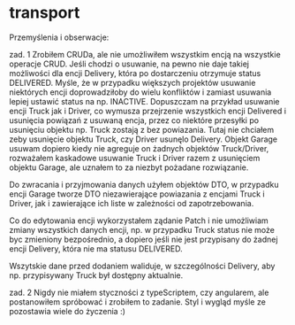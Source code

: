 # transport

Przemyślenia i obserwacje:

zad. 1
Zrobiłem CRUDa, ale nie umożliwiłem wszystkim encją na wszystkie operacje CRUD. Jeśli chodzi o usuwanie, na pewno nie daje takiej możliwości dla encji Delivery, która po dostarczeniu otrzymuje status DELIVERED.
Myśle, że w przypadku większych projektów usuwanie niektórych encji doprowadziłoby do wielu konfliktów i zamiast usuwania lepiej ustawić status na np. INACTIVE.
Dopuszczam na przykład usuwanie encji Truck jak i Driver, co wymusza przejrzenie wszystkich encji Delivered i usunięcia powiązań z usuwaną encja, przez co niektóre przesyłki po usunięciu objektu np. Truck zostają
z bez powiazania. Tutaj nie chciałem zeby usunięcie objektu Truck, czy Driver usunęlo Delivery. Objekt Garage usuwam dopiero kiedy nie agreguje on żadnych objektów Truck/Driver, rozważałem kaskadowe usuwanie
Truck i Driver razem z usunięciem objektu Garage, ale uznałem to za niezbyt pożadane rozwiązanie.

Do zwracania i przyjmowania danych użyłem objektów DTO, w przypadku encji Garage tworze DTO niezawierające powiazania z encjami Truck i Driver, jak i zawierające ich liste w zależności od zapotrzebowania.

Co do edytowania encji wykorzystałem ządanie Patch i nie umożliwiam zmiany wszystkich danych encji, np. w przypadku Truck status nie może byc zmieniony bezpośrednio, a dopiero jeśli nie jest przypisany do żadnej
encji Delivery, która nie ma statusu DELIVERED.

Wszytskie dane przed dodaniem waliduje, w szczególności Delivery, aby np. przypisywany Truck był dostępny aktualnie.


zad. 2
Nigdy nie miałem styczności z typeScriptem, czy angularem, ale postanowiłem spróbować i zrobiłem to zadanie. Styl i wygląd myśle ze pozostawia wiele do życzenia :)
